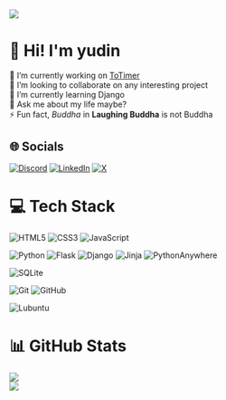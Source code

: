 [![](https://visitcount.itsvg.in/api?id=Yudin101&icon=5&color=0)](https://visitcount.itsvg.in)
---

# 💫 Hi! I'm yudin
🔭 I’m currently working on [ToTimer](https://github.com/Yudin101/ToTimer)<br/>
👯 I’m looking to collaborate on any interesting project<br/>
🌱 I’m currently learning Django<br/>
💬 Ask me about my life maybe?<br/>
⚡ Fun fact, *Buddha* in **Laughing Buddha** is not Buddha

## 🌐 Socials
[![Discord](https://img.shields.io/badge/Discord-%235865F2.svg?style=for-the-badge&logo=discord&logoColor=white)](https://discord.gg/https://discordapp.com/users/781480676049682452)
[![LinkedIn](https://img.shields.io/badge/linkedin-%230077B5.svg?style=for-the-badge&logo=linkedin&logoColor=white)](https://linkedin.com/in/yudin101)
[![X](https://img.shields.io/badge/X-%23000000.svg?style=for-the-badge&logo=X&logoColor=white)](https://x.com/yudin101)

# 💻 Tech Stack
![HTML5](https://img.shields.io/badge/html5-%23E34F26.svg?style=for-the-badge&logo=html5&logoColor=white) 
![CSS3](https://img.shields.io/badge/css3-%231572B6.svg?style=for-the-badge&logo=css3&logoColor=white) 
![JavaScript](https://img.shields.io/badge/javascript-%23323330.svg?style=for-the-badge&logo=javascript&logoColor=%23F7DF1E) 

![Python](https://img.shields.io/badge/python-3670A0?style=for-the-badge&logo=python&logoColor=ffdd54) 
![Flask](https://img.shields.io/badge/flask-%23000.svg?style=for-the-badge&logo=flask&logoColor=white) 
![Django](https://img.shields.io/badge/django-%23092E20.svg?style=for-the-badge&logo=django&logoColor=white) 
![Jinja](https://img.shields.io/badge/jinja-white.svg?style=for-the-badge&logo=jinja&logoColor=black) 
![PythonAnywhere](https://img.shields.io/badge/pythonanywhere-%232F9FD7.svg?style=for-the-badge&logo=pythonanywhere&logoColor=151515) 

![SQLite](https://img.shields.io/badge/sqlite-%2307405e.svg?style=for-the-badge&logo=sqlite&logoColor=white) 

![Git](https://img.shields.io/badge/git-%23F05033.svg?style=for-the-badge&logo=git&logoColor=white) 
![GitHub](https://img.shields.io/badge/github-%23121011.svg?style=for-the-badge&logo=github&logoColor=white)

![Lubuntu](https://img.shields.io/badge/-Lubuntu-%230065C2?style=for-the-badge&logo=lubuntu&logoColor=white)

# 📊 GitHub Stats
![](https://github-readme-streak-stats.herokuapp.com/?user=Yudin101&theme=transparent&hide_border=true)<br/>
![](https://github-readme-stats.vercel.app/api/top-langs/?username=Yudin101&theme=transparent&hide_border=true&include_all_commits=true&count_private=true&layout=compact)

<!-- Proudly created with GPRM ( https://gprm.itsvg.in ) -->
